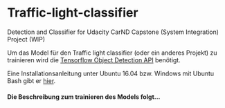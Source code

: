 # Traffic-light-classifier
Detection and Classifier for Udacity CarND Capstone (System Integration) Project (WIP)

Um das Model für den Traffic light classifier (oder ein anderes Projekt) zu trainieren
wird die [Tensorflow Object Detection API](https://github.com/tensorflow/models/tree/master/research/object_detection)
benötigt.

Eine Installationsanleitung unter Ubuntu 16.04 bzw. Windows mit Ubuntu Bash gibt er [hier](Installation_Tensorflow.md).

#### Die Beschreibung zum trainieren des Models folgt...









